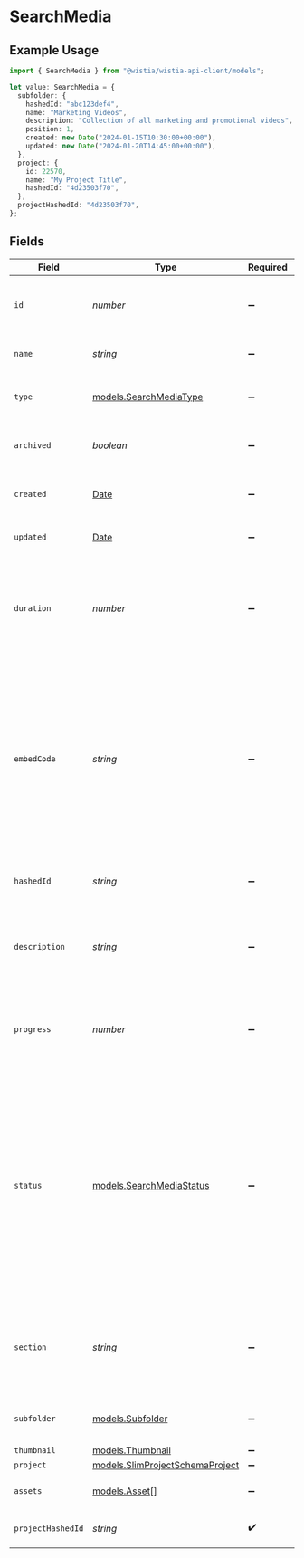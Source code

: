 # SearchMedia

## Example Usage

```typescript
import { SearchMedia } from "@wistia/wistia-api-client/models";

let value: SearchMedia = {
  subfolder: {
    hashedId: "abc123def4",
    name: "Marketing Videos",
    description: "Collection of all marketing and promotional videos",
    position: 1,
    created: new Date("2024-01-15T10:30:00+00:00"),
    updated: new Date("2024-01-20T14:45:00+00:00"),
  },
  project: {
    id: 22570,
    name: "My Project Title",
    hashedId: "4d23503f70",
  },
  projectHashedId: "4d23503f70",
};
```

## Fields

| Field                                                                                                                                                                                                                                                                                                                      | Type                                                                                                                                                                                                                                                                                                                       | Required                                                                                                                                                                                                                                                                                                                   | Description                                                                                                                                                                                                                                                                                                                | Example                                                                                                                                                                                                                                                                                                                    |
| -------------------------------------------------------------------------------------------------------------------------------------------------------------------------------------------------------------------------------------------------------------------------------------------------------------------------- | -------------------------------------------------------------------------------------------------------------------------------------------------------------------------------------------------------------------------------------------------------------------------------------------------------------------------- | -------------------------------------------------------------------------------------------------------------------------------------------------------------------------------------------------------------------------------------------------------------------------------------------------------------------------- | -------------------------------------------------------------------------------------------------------------------------------------------------------------------------------------------------------------------------------------------------------------------------------------------------------------------------- | -------------------------------------------------------------------------------------------------------------------------------------------------------------------------------------------------------------------------------------------------------------------------------------------------------------------------- |
| `id`                                                                                                                                                                                                                                                                                                                       | *number*                                                                                                                                                                                                                                                                                                                   | :heavy_minus_sign:                                                                                                                                                                                                                                                                                                         | A unique numeric identifier for the media within the system.                                                                                                                                                                                                                                                               |                                                                                                                                                                                                                                                                                                                            |
| `name`                                                                                                                                                                                                                                                                                                                     | *string*                                                                                                                                                                                                                                                                                                                   | :heavy_minus_sign:                                                                                                                                                                                                                                                                                                         | The display name of the media.                                                                                                                                                                                                                                                                                             |                                                                                                                                                                                                                                                                                                                            |
| `type`                                                                                                                                                                                                                                                                                                                     | [models.SearchMediaType](../models/searchmediatype.md)                                                                                                                                                                                                                                                                     | :heavy_minus_sign:                                                                                                                                                                                                                                                                                                         | A string representing what type of media this is.                                                                                                                                                                                                                                                                          |                                                                                                                                                                                                                                                                                                                            |
| `archived`                                                                                                                                                                                                                                                                                                                 | *boolean*                                                                                                                                                                                                                                                                                                                  | :heavy_minus_sign:                                                                                                                                                                                                                                                                                                         | Whether or not the media is archived, either true or false.                                                                                                                                                                                                                                                                |                                                                                                                                                                                                                                                                                                                            |
| `created`                                                                                                                                                                                                                                                                                                                  | [Date](https://developer.mozilla.org/en-US/docs/Web/JavaScript/Reference/Global_Objects/Date)                                                                                                                                                                                                                              | :heavy_minus_sign:                                                                                                                                                                                                                                                                                                         | The date when the media was originally uploaded.                                                                                                                                                                                                                                                                           |                                                                                                                                                                                                                                                                                                                            |
| `updated`                                                                                                                                                                                                                                                                                                                  | [Date](https://developer.mozilla.org/en-US/docs/Web/JavaScript/Reference/Global_Objects/Date)                                                                                                                                                                                                                              | :heavy_minus_sign:                                                                                                                                                                                                                                                                                                         | The date when the media was last changed.                                                                                                                                                                                                                                                                                  |                                                                                                                                                                                                                                                                                                                            |
| `duration`                                                                                                                                                                                                                                                                                                                 | *number*                                                                                                                                                                                                                                                                                                                   | :heavy_minus_sign:                                                                                                                                                                                                                                                                                                         | Specifies the length (in seconds) for audio and video files. Specifies number of pages in the document. Omitted for other types of media.                                                                                                                                                                                  |                                                                                                                                                                                                                                                                                                                            |
| ~~`embedCode`~~                                                                                                                                                                                                                                                                                                            | *string*                                                                                                                                                                                                                                                                                                                   | :heavy_minus_sign:                                                                                                                                                                                                                                                                                                         | : warning: ** DEPRECATED **: This will be removed in a future release, please migrate away from it as soon as possible.<br/><br/>DEPRECATED: If you want to programmatically embed videos, follow the construct an embed code guide.<br/>                                                                                  |                                                                                                                                                                                                                                                                                                                            |
| `hashedId`                                                                                                                                                                                                                                                                                                                 | *string*                                                                                                                                                                                                                                                                                                                   | :heavy_minus_sign:                                                                                                                                                                                                                                                                                                         | A unique alphanumeric identifier for this media.                                                                                                                                                                                                                                                                           |                                                                                                                                                                                                                                                                                                                            |
| `description`                                                                                                                                                                                                                                                                                                              | *string*                                                                                                                                                                                                                                                                                                                   | :heavy_minus_sign:                                                                                                                                                                                                                                                                                                         | A description for the media which usually appears near the top of the sidebar on the media's page.                                                                                                                                                                                                                         |                                                                                                                                                                                                                                                                                                                            |
| `progress`                                                                                                                                                                                                                                                                                                                 | *number*                                                                                                                                                                                                                                                                                                                   | :heavy_minus_sign:                                                                                                                                                                                                                                                                                                         | A floating point value between 0 and 1 that indicates the progress of the processing for this file.                                                                                                                                                                                                                        |                                                                                                                                                                                                                                                                                                                            |
| `status`                                                                                                                                                                                                                                                                                                                   | [models.SearchMediaStatus](../models/searchmediastatus.md)                                                                                                                                                                                                                                                                 | :heavy_minus_sign:                                                                                                                                                                                                                                                                                                         | Post upload processing status. - `queued`: the file is waiting in the queue to be processed. - `processing`: the file is actively being processed. - `ready`: the file has been fully processed and is ready for embedding and viewing. - `failed`: the file was unable to be processed (usually a format or size error).<br/> |                                                                                                                                                                                                                                                                                                                            |
| `section`                                                                                                                                                                                                                                                                                                                  | *string*                                                                                                                                                                                                                                                                                                                   | :heavy_minus_sign:                                                                                                                                                                                                                                                                                                         | The title of the section in which the media appears. This attribute is omitted if the media is not in a section (default).                                                                                                                                                                                                 |                                                                                                                                                                                                                                                                                                                            |
| `subfolder`                                                                                                                                                                                                                                                                                                                | [models.Subfolder](../models/subfolder.md)                                                                                                                                                                                                                                                                                 | :heavy_minus_sign:                                                                                                                                                                                                                                                                                                         | A subfolder within a project that contains media files.                                                                                                                                                                                                                                                                    |                                                                                                                                                                                                                                                                                                                            |
| `thumbnail`                                                                                                                                                                                                                                                                                                                | [models.Thumbnail](../models/thumbnail.md)                                                                                                                                                                                                                                                                                 | :heavy_minus_sign:                                                                                                                                                                                                                                                                                                         | N/A                                                                                                                                                                                                                                                                                                                        |                                                                                                                                                                                                                                                                                                                            |
| `project`                                                                                                                                                                                                                                                                                                                  | [models.SlimProjectSchemaProject](../models/slimprojectschemaproject.md)                                                                                                                                                                                                                                                   | :heavy_minus_sign:                                                                                                                                                                                                                                                                                                         | N/A                                                                                                                                                                                                                                                                                                                        |                                                                                                                                                                                                                                                                                                                            |
| `assets`                                                                                                                                                                                                                                                                                                                   | [models.Asset](../models/asset.md)[]                                                                                                                                                                                                                                                                                       | :heavy_minus_sign:                                                                                                                                                                                                                                                                                                         | An array of the assets available for this media.                                                                                                                                                                                                                                                                           |                                                                                                                                                                                                                                                                                                                            |
| `projectHashedId`                                                                                                                                                                                                                                                                                                          | *string*                                                                                                                                                                                                                                                                                                                   | :heavy_check_mark:                                                                                                                                                                                                                                                                                                         | The hashed ID of the project this media belongs to                                                                                                                                                                                                                                                                         | 4d23503f70                                                                                                                                                                                                                                                                                                                 |